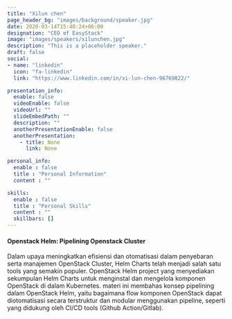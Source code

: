 ```yaml
---
title: "Xilun chen"
page_header_bg: "images/background/speaker.jpg"
date: 2020-03-14T15:40:24+06:00
designation: "CEO of EasyStack"
image: "images/speakers/xilunchen.jpg"
description: "This is a placeholder speaker."
draft: false
social:
- name: "linkedin"
  icon: "fa-linkedin"
  link: "https://www.linkedin.com/in/xi-lun-chen-96769822/"

presentation_info:
  enable: false
  videoEnable: false
  videoUrl: ""
  slideEmbedPath: ""
  description: ""
  anotherPresentationEnable: false
  anotherPresentation:
    - title: None
      link: None

personal_info:
  enable : false
  title : "Personal Information"
  content : ""

skills:
  enable : false
  title : "Personal Skills"
  content : ""
  skillbars: []
---
```


#### Openstack Helm: Pipelining Openstack Cluster

Dalam upaya meningkatkan efisiensi dan otomatisasi dalam penyebaran serta manajemen OpenStack Cluster, Helm Charts telah menjadi salah satu tools yang semakin populer. OpenStack Helm project yang menyediakan sekumpulan Helm Charts untuk menginstal dan mengelola komponen OpenStack di dalam Kubernetes. materi ini membahas konsep pipelining dalam OpenStack Helm, yaitu bagaimana flow komponen OpenStack dapat diotomatisasi secara terstruktur dan modular menggunakan pipeline, seperti yang didukung oleh CI/CD tools (Github Action/Gitlab).
